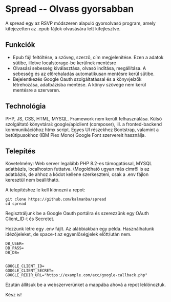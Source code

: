 # Spread -- Olvass gyorsabban

A spread egy az RSVP módszeren alapuló gyorsolvasó program, amely kifejezetten az .epub fájlok olvasására lett kifejlesztve.

## Funkciók
- Epub fájl feltöltése, a szöveg, szerző, cím megjelenítése. Ezen a adatok sütibe, illetve localstorage-be kerülnek mentésre
- Olvasási sebesség kiválasztása, olvasó indítása, megállítása. A sebesség és az előrehaladás automatikusan mentésre kerül sütibe.
- Bejelentkezés Google Oauth szolgáltatással és a könyvjelzők létrehozása, adatbázisba mentése. A könyv szövege nem kerül mentésre a szerveren.

## Technológia
PHP, JS, CSS, HTML, MYSQL. 
Framework nem került felhasználása. Külső szolgáltató könyvtárai: google/apiclient (composer), ill. a fronted-backend kommunikációhoz htmx script. Egyes UI részekhez Bootstrap, valamint a betűtipusokhoz (IBM Plex Mono) Google Font szervereit használja.

## Telepítés
Követelmény: Web server legalább PHP 8.2-es támogatással, MYSQL adatbázis, localhoston futtatva. (Megoldható ugyan más címről is az adatbázis, de ahhoz a kódot kellene szerkeszteni, csak a .env fájlon keresztül nem beállítható.

A telepítéshez le kell klónozni a repot: 
```
git clone https://github.com/kalmanba/spread
cd spread
```

Regisztráljunk be a Google Oauth portálra és szerezzünk egy OAuth Client_ID-t és Secretet.

Hozzunk létre egy .env fájlt. Az alábbiakban egy példa. Használhatunk idézőjeleket, de space-t az egyenlőségjelek előtt/után nem.
```
DB_USER=
DB_PASS=
DB_DB=


GOOGLE_CLIENT_ID=
GOOGLE_CLIENT_SECRET=
GOOGLE_REDIR_URL="https://example.com/acc/google-callback.php"
```

Ezután állítsuk be a webszerverünket a mappába ahová a repot leklónoztuk. 

Kész is!
